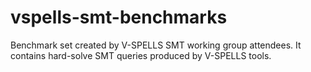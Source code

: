 # vspells-smt-benchmarks
Benchmark set created by V-SPELLS SMT working group attendees. It contains hard-solve SMT queries produced by V-SPELLS tools.
